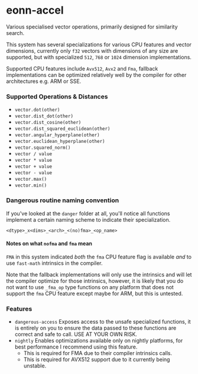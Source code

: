 # eonn-accel

Various specialised vector operations, primarily designed for similarity search.

This system has several specializations for various CPU features and vector dimensions,
currently only `f32` vectors with dimensions of  any size are supported, but with 
specialized `512`, `768` or `1024` dimension implementations.

Supported CPU features include `Avx512`, `Avx2` and `Fma`, fallback implementations can
be optimized relatively well by the compiler for other architectures e.g. ARM or SSE.

### Supported Operations & Distances

- `vector.dot(other)`
- `vector.dist_dot(other)`
- `vector.dist_cosine(other)`
- `vector.dist_squared_euclidean(other)`
- `vector.angular_hyperplane(other)`
- `vector.euclidean_hyperplane(other)`
- `vector.squared_norm()`
- `vector / value`
- `vector * value`
- `vector + value`
- `vector - value`
- `vector.max()`
- `vector.min()`

### Dangerous routine naming convention

If you've looked at the `danger` folder at all, you'll notice all functions implement a certain
naming scheme to indicate their specialization.

```
<dtype>_x<dims>_<arch>_<(no)fma>_<op_name>
```

#### Notes on what `nofma` and `fma` mean

`FMA` in this system indicated _both_ the `fma` CPU feature flag is available _and_ to use `fast-math`
intrinsics in the compiler.

Note that the fallback implementations will only use the intrinsics and will let the compiler
optimize for those intrinsics, however, it is likely that you do not want to use `_fma_op` 
type functions on any platform that does not support the `fma` CPU feature except maybe for
ARM, but this is untested.

### Features

- `dangerous-access` Exposes access to the unsafe specialized functions, it is entirely on you to 
  ensure the data passed to these functions are correct and safe to call. USE AT YOUR OWN RISK.
- `nightly` Enables optimizations available only on nightly platforms, for best performance
  I recommend using this feature.
  * This is required for FMA due to their compiler intrinsics calls.
  * This is required for AVX512 support due to it currently being unstable.


